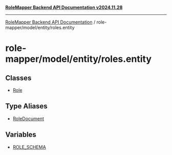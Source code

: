 [**RoleMapper Backend API Documentation v2024.11.28**](../../../../README.md)

***

[RoleMapper Backend API Documentation](../../../../modules.md) / role-mapper/model/entity/roles.entity

# role-mapper/model/entity/roles.entity

## Classes

- [Role](classes/Role.md)

## Type Aliases

- [RoleDocument](type-aliases/RoleDocument.md)

## Variables

- [ROLE\_SCHEMA](variables/ROLE_SCHEMA.md)
